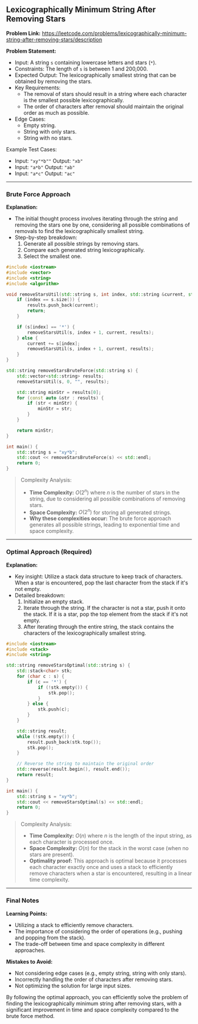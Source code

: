 ## Lexicographically Minimum String After Removing Stars

**Problem Link:** https://leetcode.com/problems/lexicographically-minimum-string-after-removing-stars/description

**Problem Statement:**
- Input: A string `s` containing lowercase letters and stars (`*`).
- Constraints: The length of `s` is between 1 and 200,000.
- Expected Output: The lexicographically smallest string that can be obtained by removing the stars.
- Key Requirements: 
  - The removal of stars should result in a string where each character is the smallest possible lexicographically.
  - The order of characters after removal should maintain the original order as much as possible.
- Edge Cases:
  - Empty string.
  - String with only stars.
  - String with no stars.

Example Test Cases:
- Input: `"xy"*b""`
  Output: `"xb"`
- Input: `"a*b"`
  Output: `"ab"`
- Input: `"a*c"`
  Output: `"ac"`

---

### Brute Force Approach

**Explanation:**
- The initial thought process involves iterating through the string and removing the stars one by one, considering all possible combinations of removals to find the lexicographically smallest string.
- Step-by-step breakdown:
  1. Generate all possible strings by removing stars.
  2. Compare each generated string lexicographically.
  3. Select the smallest one.

```cpp
#include <iostream>
#include <vector>
#include <string>
#include <algorithm>

void removeStarsUtil(std::string s, int index, std::string &current, std::vector<std::string> &results) {
    if (index == s.size()) {
        results.push_back(current);
        return;
    }

    if (s[index] == '*') {
        removeStarsUtil(s, index + 1, current, results);
    } else {
        current += s[index];
        removeStarsUtil(s, index + 1, current, results);
    }
}

std::string removeStarsBruteForce(std::string s) {
    std::vector<std::string> results;
    removeStarsUtil(s, 0, "", results);

    std::string minStr = results[0];
    for (const auto &str : results) {
        if (str < minStr) {
            minStr = str;
        }
    }

    return minStr;
}

int main() {
    std::string s = "xy*b";
    std::cout << removeStarsBruteForce(s) << std::endl;
    return 0;
}
```

> Complexity Analysis:
> - **Time Complexity:** $O(2^n)$ where $n$ is the number of stars in the string, due to considering all possible combinations of removing stars.
> - **Space Complexity:** $O(2^n)$ for storing all generated strings.
> - **Why these complexities occur:** The brute force approach generates all possible strings, leading to exponential time and space complexity.

---

### Optimal Approach (Required)

**Explanation:**
- Key insight: Utilize a stack data structure to keep track of characters. When a star is encountered, pop the last character from the stack if it's not empty.
- Detailed breakdown:
  1. Initialize an empty stack.
  2. Iterate through the string. If the character is not a star, push it onto the stack. If it is a star, pop the top element from the stack if it's not empty.
  3. After iterating through the entire string, the stack contains the characters of the lexicographically smallest string.

```cpp
#include <iostream>
#include <stack>
#include <string>

std::string removeStarsOptimal(std::string s) {
    std::stack<char> stk;
    for (char c : s) {
        if (c == '*') {
            if (!stk.empty()) {
                stk.pop();
            }
        } else {
            stk.push(c);
        }
    }

    std::string result;
    while (!stk.empty()) {
        result.push_back(stk.top());
        stk.pop();
    }

    // Reverse the string to maintain the original order
    std::reverse(result.begin(), result.end());
    return result;
}

int main() {
    std::string s = "xy*b";
    std::cout << removeStarsOptimal(s) << std::endl;
    return 0;
}
```

> Complexity Analysis:
> - **Time Complexity:** $O(n)$ where $n$ is the length of the input string, as each character is processed once.
> - **Space Complexity:** $O(n)$ for the stack in the worst case (when no stars are present).
> - **Optimality proof:** This approach is optimal because it processes each character exactly once and uses a stack to efficiently remove characters when a star is encountered, resulting in a linear time complexity.

---

### Final Notes

**Learning Points:**
- Utilizing a stack to efficiently remove characters.
- The importance of considering the order of operations (e.g., pushing and popping from the stack).
- The trade-off between time and space complexity in different approaches.

**Mistakes to Avoid:**
- Not considering edge cases (e.g., empty string, string with only stars).
- Incorrectly handling the order of characters after removing stars.
- Not optimizing the solution for large input sizes.

By following the optimal approach, you can efficiently solve the problem of finding the lexicographically minimum string after removing stars, with a significant improvement in time and space complexity compared to the brute force method.